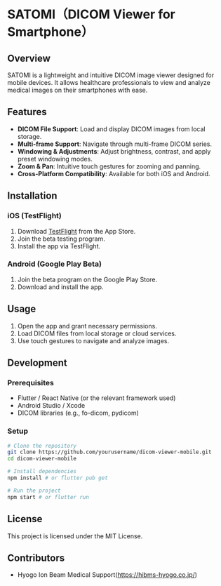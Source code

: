 # SATOMI（DICOM Viewer for Smartphone）

## Overview
SATOMI is a lightweight and intuitive DICOM image viewer designed for mobile devices. It allows healthcare professionals to view and analyze medical images on their smartphones with ease.

## Features
- **DICOM File Support**: Load and display DICOM images from local storage.
- **Multi-frame Support**: Navigate through multi-frame DICOM series.
- **Windowing & Adjustments**: Adjust brightness, contrast, and apply preset windowing modes.
- **Zoom & Pan**: Intuitive touch gestures for zooming and panning.
- **Cross-Platform Compatibility**: Available for both iOS and Android.

## Installation
### iOS (TestFlight)
1. Download [TestFlight](https://apps.apple.com/us/app/testflight/id899247664) from the App Store.
2. Join the beta testing program.
3. Install the app via TestFlight.

### Android (Google Play Beta)
1. Join the beta program on the Google Play Store.
2. Download and install the app.

## Usage
1. Open the app and grant necessary permissions.
2. Load DICOM files from local storage or cloud services.
3. Use touch gestures to navigate and analyze images.

## Development
### Prerequisites
- Flutter / React Native (or the relevant framework used)
- Android Studio / Xcode
- DICOM libraries (e.g., fo-dicom, pydicom)

### Setup
```sh
# Clone the repository
git clone https://github.com/yourusername/dicom-viewer-mobile.git
cd dicom-viewer-mobile

# Install dependencies
npm install # or flutter pub get

# Run the project
npm start # or flutter run
```

## License
This project is licensed under the MIT License. 

## Contributors
- Hyogo Ion Beam Medical Support(https://hibms-hyogo.co.jp/)
